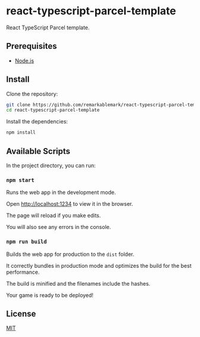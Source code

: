 # react-typescript-parcel-template

React TypeScript Parcel template.

## Prerequisites

- [Node.js](https://nodejs.org/en/download/)

## Install

Clone the repository:

```sh
git clone https://github.com/remarkablemark/react-typescript-parcel-template.git
cd react-typescript-parcel-template
```

Install the dependencies:

```sh
npm install
```

## Available Scripts

In the project directory, you can run:

### `npm start`

Runs the web app in the development mode.

Open [http://localhost:1234](http://localhost:1234) to view it in the browser.

The page will reload if you make edits.

You will also see any errors in the console.

### `npm run build`

Builds the web app for production to the `dist` folder.

It correctly bundles in production mode and optimizes the build for the best performance.

The build is minified and the filenames include the hashes.

Your game is ready to be deployed!

## License

[MIT](LICENSE)

